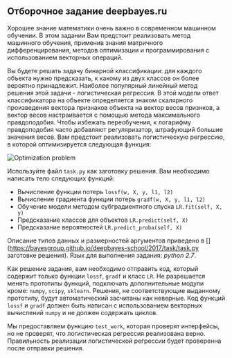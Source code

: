 ## Отборочное задание deepbayes.ru
Хорошее знание математики очень важно в современном машинном обучении.
В этом задании Вам предстоит реализовать метод машинного обучения, применив знания матричного дифференцирования, методов оптимизации и программирования с использованием векторных операций. 

Вы будете решать задачу бинарной классификации: для каждого объекта нужно предсказать, к какому из двух классов он более вероятно принадлежит. Наиболее популярный линейный метод решения этой задачи - логистическая регрессия. В этой модели ответ классификатора на объекте определяется знаком скалярного произведения вектора признаков объекта на вектор весов признков, а вектор весов настраивается с помощью метода максимального правдоподобия. Чтобы избежать переобучения, к логарифму правдоподобия часто добавляют регуляризатор, штрафующий большие значения весов. Вам предстоит реализовать логистическую регрессию, в которой оптимизируется следующая функция:

![Optimization problem](https://bayesgroup.github.io/deepbayes-school/2017/task/opt.svg)

Используйте файл ```task.py``` как заготовку решения. Вам необходимо написать тело следующих функций:

- Вычисление функции потерь ```lossf(w, X, y, l1, l2)```
- Вычисление градиента функции потерь ```gradf(w, X, y, l1, l2)``` 
- Обучение модели методом субградиентного спуска ```LR.fit(self, X, y)```
- Предсказание классов для объектов ```LR.predict(self, X)```
- Предсказание вероятностей ```LR.predict_proba(self, X)```

Описание типов данных и размерностей аргументов приведено в [](https://bayesgroup.github.io/deepbayes-school/2017/task/task.py заготовке решения). Язык для выполнения задания: _python 2.7_.

Как решение задания, вам необходимо отправить код, который содержит только функции  ```lossf```, ```gradf``` и класс `LR`. Не разрешается менять прототипы функций, подключать дополнительные модули кроме: ```numpy```, ```scipy```, ```sklearn```. Решения, не соответствующие выданному прототипу, будут автоматический засчитаны как неверные. Код функций ```lossf``` и  ```gradf``` должен быть написан с использованием векторных вычислений ```numpy``` и не должен содержать циклов. 

Мы предоставляем функцию ```test_work```, которая проверят интерфейсы, но не проверят, что логистическая регрессия реализована верно. Правильность реализации логистической регрессии будет проверенна после отправки решения. 

